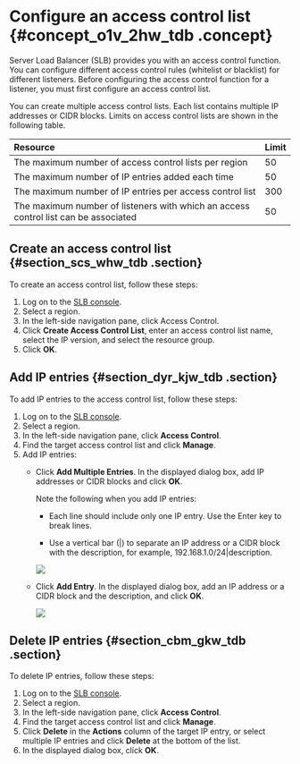# Configure an access control list {#concept_o1v_2hw_tdb .concept}

Server Load Balancer \(SLB\) provides you with an access control function. You can configure different access control rules \(whitelist or blacklist\) for different listeners. Before configuring the access control function for a listener, you must first configure an access control list.

You can create multiple access control lists. Each list contains multiple IP addresses or CIDR blocks. Limits on access control lists are shown in the following table.

|Resource|Limit|
|:-------|:----|
|The maximum number of access control lists per region|50|
|The maximum number of IP entries added each time|50|
|The maximum number of IP entries per access control list|300|
|The maximum number of listeners with which an access control list can be associated|50|

## Create an access control list {#section_scs_whw_tdb .section}

To create an access control list, follow these steps:

1.  Log on to the [SLB console](https://partners-intl.aliyun.com/login-required#/slb).
2.  Select a region.
3.  In the left-side navigation pane, click Access Control.
4.  Click **Create Access Control List**, enter an access control list name, select the IP version, and select the resource group.
5.  Click **OK**.

## Add IP entries {#section_dyr_kjw_tdb .section}

To add IP entries to the access control list, follow these steps:

1.  Log on to the [SLB console](https://partners-intl.aliyun.com/login-required#/slb).
2.  Select a region.
3.  In the left-side navigation pane, click **Access Control**.
4.  Find the target access control list and click **Manage**.
5.  Add IP entries:
    -   Click **Add Multiple Entries**. In the displayed dialog box, add IP addresses or CIDR blocks and click **OK**.

        Note the following when you add IP entries:

        -   Each line should include only one IP entry. Use the Enter key to break lines.

        -   Use a vertical bar \(|\) to separate an IP address or a CIDR block with the description, for example, 192.168.1.0/24|description.

        ![](http://static-aliyun-doc.oss-cn-hangzhou.aliyuncs.com/assets/img/15685/15640565417335_en-US.png)

    -   Click **Add Entry**. In the displayed dialog box, add an IP address or a CIDR block and the description, and click **OK**.

        ![](http://static-aliyun-doc.oss-cn-hangzhou.aliyuncs.com/assets/img/15685/15640565417336_en-US.png)


## Delete IP entries {#section_cbm_gkw_tdb .section}

To delete IP entries, follow these steps:

1.  Log on to the [SLB console](https://partners-intl.aliyun.com/login-required#/slb).
2.  Select a region.
3.  In the left-side navigation pane, click **Access Control**.
4.  Find the target access control list and click **Manage**.
5.  Click **Delete** in the **Actions** column of the target IP entry, or select multiple IP entries and click **Delete** at the bottom of the list.
6.  In the displayed dialog box, click **OK**.

